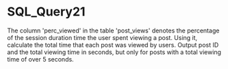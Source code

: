 # SQL_Query21

The column 'perc_viewed' in the table 'post_views' denotes the percentage of the session 
duration time the user spent viewing a post. Using it, calculate the total time that each post was viewed by users. 
Output post ID and the total viewing time in seconds, but only for posts with a total viewing time of over 5 seconds.
